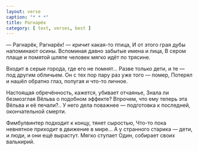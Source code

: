 ```yaml
---
layout: verse
caption: "* * *"
title: Рагнарёк
category: [ text, verses, best ]
---
```

— Рагнарёк, Рагнарёк! — кричит какая-то птица,
И от этого грая дубы напоминают осины.
Вспоминая давно забытые имена и лица,
В сером плаще и помятой шляпе
        человек мягко идёт по трясине.

Входит в серые города, где его не помнят...
Разве только дети, и те — под другим обличьем.
Он с тех пор пару раз уже того — помер,
Потерял и нашёл обратно
        глаз, попугая и что-то личное.

Настоящая обречённость, кажется, убивает отчаянье,
Знала ли безмозглая Вёльва о подобном эффекте?
Впрочем, что ему теперь эта Вёльва и её печали?..
У него дела поважнее —
        подготовка к последней, окончательной смерти.

Фимбулвинтер подходит к концу, тянет сыростью,
Что-то пока невнятное приходит в движение в мире...
А у странного старика — дети,
        и люди,
                и они ещё вырастут.
Мягко ступает Один,
        собирает своих валькирий.
